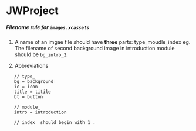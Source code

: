# JWProject 
##### Filename rule for `images.xcassets`
1. A name of an imgae file should have **three** parts: type_moudle_index
eg. The filename of second background image in introduction module should be `bg_intro_2`.

2. Abbreviations

 ```
 	// type_ 
 	bg = background 
 	ic = icon 
 	title = titile 
 	bt = button 
 	
 	// module_
 	intro = introduction 
 	
 	// index  should begin with 1 .
 	
 ```
